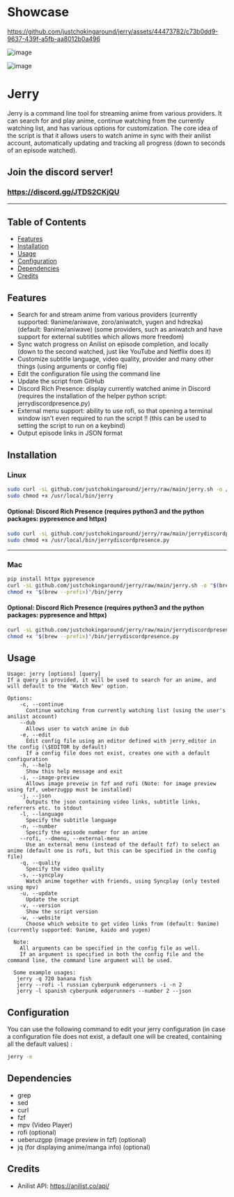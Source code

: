 # Showcase

https://github.com/justchokingaround/jerry/assets/44473782/c73b0dd9-9637-439f-a5fb-aa8012b0a496

![image](https://github.com/justchokingaround/jerry/assets/44473782/0d20c2f4-df22-4dbc-b1b0-af41b074dd44)

![image](https://github.com/justchokingaround/jerry/assets/44473782/9f49b6e1-a07a-4610-b893-6a5ab816c40b)


# Jerry
Jerry is a command line tool for streaming anime from various providers. It can search for and play anime, continue watching from the currently watching list, and has various options for customization. The core idea of the script is that it allows users to watch anime in sync with their anilist account, automatically updating and tracking all progress (down to seconds of an episode watched).

## Join the discord server!

### https://discord.gg/JTDS2CKjQU

---
## Table of Contents
- [Features](#features)
- [Installation](#installation)
- [Usage](#usage)
- [Configuration](#configuration)
- [Dependencies](#dependencies)
- [Credits](#credits)

## Features
- Search for and stream anime from various providers (currently supported: 9anime/aniwave, zoro/aniwatch, yugen and hdrezka) (default: 9anime/aniwave)
  (some providers, such as aniwatch and have support for external subtitles which allows more freedom)
- Sync watch progress on Anilist on episode completion, and locally (down to the second watched, just like YouTube and Netflix does it)
- Customize subtitle language, video quality, provider and many other things (using arguments or config file)
- Edit the configuration file using the command line
- Update the script from GitHub
- Discord Rich Presence: display currently watched anime in Discord (requires the installation of the helper python script: jerrydiscordpresence.py)
- External menu support: ability to use rofi, so that opening a terminal window isn't even required to run the script !! (this can be used to setting the script to run on a keybind)
- Output episode links in JSON format


## Installation
### Linux
```sh
sudo curl -sL github.com/justchokingaround/jerry/raw/main/jerry.sh -o /usr/local/bin/jerry &&
sudo chmod +x /usr/local/bin/jerry
```
#### Optional: Discord Rich Presence (requires python3 and the python packages: pypresence and httpx)
```sh
sudo curl -sL github.com/justchokingaround/jerry/raw/main/jerrydiscordpresence.py -o /usr/local/bin/jerrydiscordpresence.py &&
sudo chmod +x /usr/local/bin/jerrydiscordpresence.py
```
---
### Mac
```sh
pip install httpx pypresence
curl -sL github.com/justchokingaround/jerry/raw/main/jerry.sh -o "$(brew --prefix)"/bin/jerry &&
chmod +x "$(brew --prefix)"/bin/jerry
```
#### Optional: Discord Rich Presence (requires python3 and the python packages: pypresence and httpx)
```sh
curl -sL github.com/justchokingaround/jerry/raw/main/jerrydiscordpresence.py -o "$(brew --prefix)"/bin/jerrydiscordpresence.py
chmod +x "$(brew --prefix)"/bin/jerrydiscordpresence.py
```

## Usage
```
Usage: jerry [options] [query]
If a query is provided, it will be used to search for an anime, and will default to the 'Watch New' option.

Options:
    -c, --continue
      Continue watching from currently watching list (using the user's anilist account)
    --dub
      Allows user to watch anime in dub
    -e, --edit
      Edit config file using an editor defined with jerry_editor in the config (\$EDITOR by default)
      If a config file does not exist, creates one with a default configuration
    -h, --help
      Show this help message and exit
    -i, --image-preview
      Allows image preveiw in fzf and rofi (Note: for image preview using fzf, ueberzugpp must be installed)
    -j, --json
      Outputs the json containing video links, subtitle links, referrers etc. to stdout
    -l, --language
      Specify the subtitle language
    -n, --number
      Specify the episode number for an anime
    --rofi, --dmenu, --external-menu
      Use an external menu (instead of the default fzf) to select an anime (default one is rofi, but this can be specified in the config file)
    -q, --quality
      Specify the video quality
    -s, --syncplay
      Watch anime together with friends, using Syncplay (only tested using mpv)
    -u, --update
      Update the script
    -v, --version
      Show the script version
    -w, --website
      Choose which website to get video links from (default: 9anime) (currently supported: 9anime, kaido and yugen)

  Note: 
    All arguments can be specified in the config file as well.
    If an argument is specified in both the config file and the command line, the command line argument will be used.

  Some example usages:
   jerry -q 720 banana fish
   jerry --rofi -l russian cyberpunk edgerunners -i -n 2
   jerry -l spanish cyberpunk edgerunners --number 2 --json
```
## Configuration

You can use the following command to edit your jerry configuration (in case a configuration file does not exist, a default one will be created, containing all the default values) :
```sh
jerry -e
```

## Dependencies
- grep
- sed
- curl
- fzf
- mpv (Video Player)
- rofi (optional)
- ueberuzgpp (image preview in fzf) (optional)
- jq (for displaying anime/manga info) (optional)

## Credits
- Anilist API: https://anilist.co/api/
